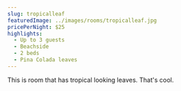 ```yaml
---
slug: tropicalleaf
featuredImage: ../images/rooms/tropicalleaf.jpg
pricePerNight: $25
highlights:
  - Up to 3 guests
  - Beachside
  - 2 beds
  - Pina Colada leaves
---
```


This is room that has tropical looking leaves. That's cool.
